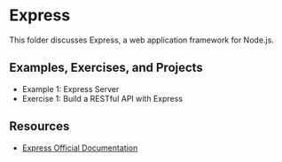 # Express
This folder discusses Express, a web application framework for Node.js.

## Examples, Exercises, and Projects
- Example 1: Express Server
- Exercise 1: Build a RESTful API with Express

## Resources
- [Express Official Documentation](https://expressjs.com/)
